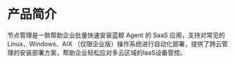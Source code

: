 # 产品简介

节点管理是一款帮助企业批量快速安装蓝鲸 Agent 的 SaaS 应用，支持对常见的 Linux、Windows、AIX （仅限企业版）操作系统进行自动化部署，提供了跨云管理的安装部署方案，帮助企业轻松应对多云区域的IaaS设备管控。
